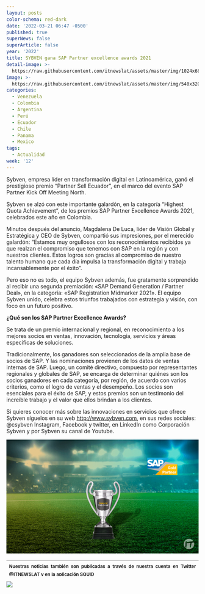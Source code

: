 ```yaml
---
layout: posts
color-schema: red-dark
date: '2022-03-21 06:47 -0500'
published: true
superNews: false
superArticle: false
year: '2022'
title: SYBVEN gana SAP Partner excellence awards 2021
detail-image: >-
  https://raw.githubusercontent.com/itnewslat/assets/master/img/1024x680/copa-sap-g.jpg
image: >-
  https://raw.githubusercontent.com/itnewslat/assets/master/img/540x320/copa-sap-p.jpg
categories:
  - Venezuela
  - Colombia
  - Argentina
  - Perú
  - Ecuador
  - Chile
  - Panama
  - Mexico
tags:
  - Actualidad
week: '12'
---
```

Sybven, empresa líder en transformación digital en Latinoamérica, ganó el prestigioso premio “Partner Sell Ecuador”, en el marco del evento SAP Partner Kick Off Meeting North.


Sybven se alzó con este importante galardón, en la categoría “Highest Quota Achievement”, de los premios SAP Partner Excellence Awards 2021, celebrados este año en Colombia.

Minutos después del anuncio, Magdalena De Luca, líder de Visión Global y Estratégica y CEO de Sybven, compartió sus impresiones, por el merecido galardón: “Estamos muy orgullosos con los reconocimientos recibidos ya que realzan el compromiso que tenemos con SAP en la región y con nuestros clientes. Estos logros son gracias al compromiso de nuestro talento humano que cada día impulsa la transformación digital y trabaja incansablemente por el éxito”.

Pero eso no es todo, el equipo Sybven además, fue gratamente sorprendido al recibir una segunda premiación: «SAP Demand Generation / Partner Deal», en la categoría: «SAP Registration Midmarker 2021».
El equipo Sybven unido, celebra estos triunfos trabajados con estrategia y visión, con foco en un futuro positivo.

**¿Qué son los SAP Partner Excellence Awards?**

Se trata de un premio internacional y regional, en reconocimiento a los mejores socios en ventas, innovación, tecnología, servicios y áreas específicas de soluciones.

Tradicionalmente, los ganadores son seleccionados de la amplia base de socios de SAP. Y las nominaciones provienen de los datos de ventas internas de SAP. Luego, un comité directivo, compuesto por representantes regionales y globales de SAP, se encarga de determinar quiénes son los socios ganadores en cada categoría, por región, de acuerdo con varios criterios, como el logro de ventas y el desempeño.
Los socios son esenciales para el éxito de SAP, y estos premios son un testimonio del increíble trabajo y el valor que ellos brindan a los clientes.

Si quieres conocer más sobre las innovaciones en servicios que ofrece Sybven síguelos en su web http://www.sybven.com,  en sus redes sociales: @csybven  Instagram, Facebook y twitter, en LinkedIn como Corporación Sybven y por Sybven su canal de Youtube. 

![](https://raw.githubusercontent.com/itnewslat/assets/master/img/540x320/copa-sap-p.jpg)

<table style="height: 42px;" width="569">
<tbody>
<tr>
<td style="text-align: justify;"><sub><strong>Nuestras noticias también son publicadas a través de nuestra cuenta en Twitter <a href="https://twitter.com/itnewslat?lang=es">@ITNEWSLAT</a> y en la aplicación <a href="https://squidapp.co/en/">SQUID</a></strong></sub></td>
</tr>
</tbody>
</table>

<img src="https://tracker.metricool.com/c3po.jpg?hash=56f88a41e39ab42c063cc51676587a04"/>